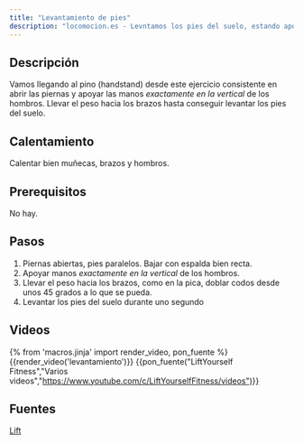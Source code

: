 ```yaml
---
title: "Levantamiento de pies"
description: "locomocion.es - Levntamos los pies del suelo, estando apoyados en los brazos"
---
```


## Descripción

Vamos llegando al pino (handstand) desde este ejercicio consistente en abrir las piernas y apoyar las manos *exactamente en la vertical* de los hombros. Llevar el peso hacia los brazos hasta conseguir levantar los pies del suelo.


## Calentamiento

Calentar bien muñecas, brazos y hombros.

## Prerequisitos

No hay.

## Pasos

1. Piernas abiertas, pies paralelos. Bajar con espalda bien recta.
2. Apoyar manos *exactamente en la vertical* de los hombros.
3. Llevar el peso hacia los brazos, como en la pica, doblar codos desde unos 45 grados a lo que se pueda.
4. Levantar los pies del suelo durante uno segundo

## Videos

{% from 'macros.jinja' import render_video, pon_fuente %}
{{render_video('levantamiento')}}
{{pon_fuente("LiftYourself Fitness","Varios videos","https://www.youtube.com/c/LiftYourselfFitness/videos")}}

## Fuentes

[Lift](/varios/fuentes/#lift)
